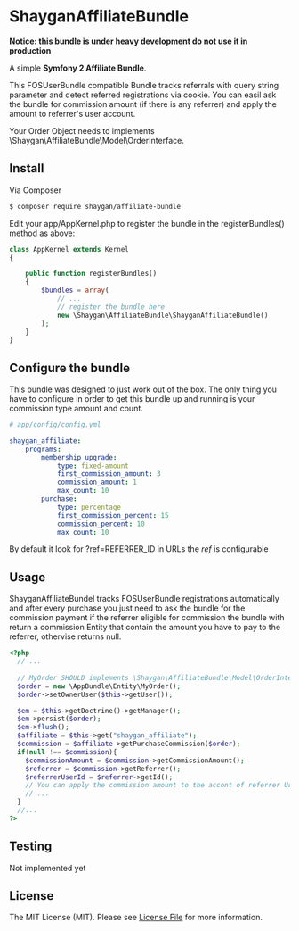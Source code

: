 ShayganAffiliateBundle
===================
**Notice: this bundle is under heavy development do not use it in production**

A simple **Symfony 2 Affiliate Bundle**.

This FOSUserBundle compatible Bundle tracks referrals with query string 
parameter and detect referred registrations via cookie. You can easil ask
the bundle for commission amount (if there is any referrer) and apply the amount
to referrer's user account. 

Your Order Object needs to implements \Shaygan\AffiliateBundle\Model\OrderInterface.


## Install

Via Composer

``` bash
$ composer require shaygan/affiliate-bundle
```

Edit your app/AppKernel.php to register the bundle in the registerBundles() method as above:


```php
class AppKernel extends Kernel
{

    public function registerBundles()
    {
        $bundles = array(
            // ...
            // register the bundle here
            new \Shaygan\AffiliateBundle\ShayganAffiliateBundle()
        );
    }
}
```

## Configure the bundle

This bundle was designed to just work out of the box. The only thing you have to configure in order to get this bundle up and running is your commission type amount and count.

```yaml
# app/config/config.yml

shaygan_affiliate:
    programs:
        membership_upgrade:
            type: fixed-amount
            first_commission_amount: 3
            commission_amount: 1
            max_count: 10
        purchase:
            type: percentage
            first_commission_percent: 15
            commission_percent: 10
            max_count: 10
```
By default it look for ?ref=REFERRER_ID in URLs the *ref* is configurable

## Usage

ShayganAffiliateBundel tracks FOSUserBundle registrations automatically and after every purchase you just need to ask the bundle for the commission payment if the referrer eligible for commission the bundle with return a commission Entity that contain the amount you have to pay to the referrer, othervise returns null.


```php
<?php
  // ...
  
  // MyOrder SHOULD implements \Shaygan\AffiliateBundle\Model\OrderInterface
  $order = new \AppBundle\Entity\MyOrder();
  $order->setOwnerUser($this->getUser());

  $em = $this->getDoctrine()->getManager();
  $em->persist($order);
  $em->flush();
  $affiliate = $this->get("shaygan_affiliate");
  $commission = $affiliate->getPurchaseCommission($order);
  if(null !== $commission){
    $commissionAmount = $commission->getCommissionAmount();
    $referrer = $commission->getReferrer();
    $referrerUserId = $referrer->getId();
    // You can apply the commission amount to the accont of referrer User here
    // ...
  }
  //...
?>
```

## Testing

Not implemented yet

## License

The MIT License (MIT). Please see [License File](LICENSE.md) for more information.
